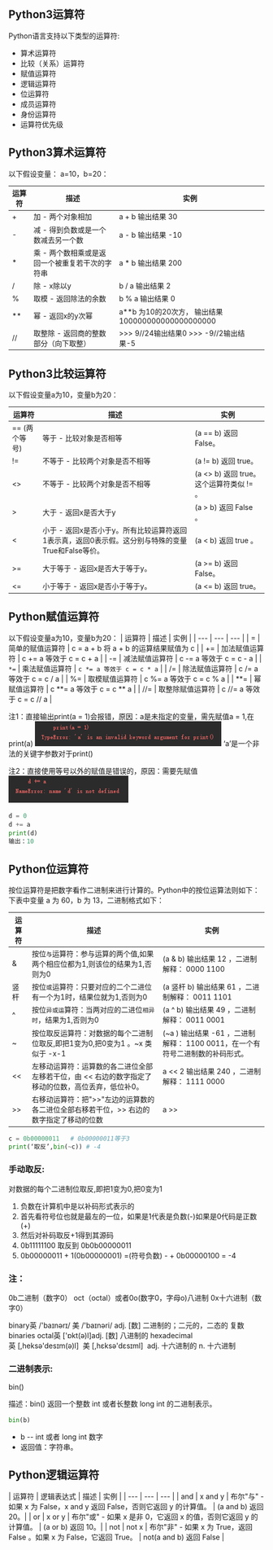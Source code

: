 ## Python3运算符

Python语言支持以下类型的运算符:
* 算术运算符
* 比较（关系）运算符
* 赋值运算符
* 逻辑运算符
* 位运算符
* 成员运算符
* 身份运算符
* 运算符优先级

## Python3算术运算符
以下假设变量： a=10，b=20：

| 运算符 | 描述 | 实例 |
| --- | --- | --- |
| + | 加 - 两个对象相加 | a + b 输出结果 30 |
| - | 减 - 得到负数或是一个数减去另一个数 | a - b 输出结果 -10 |
| * | 乘 - 两个数相乘或是返回一个被重复若干次的字符串 | a * b 输出结果 200 |
| / | 除 - x除以y | b / a 输出结果 2 |
| % | 取模 - 返回除法的余数 | b % a 输出结果 0 |
| ** | 幂 - 返回x的y次幂 | a**b 为10的20次方， 输出结果 100000000000000000000 |
| // | 取整除 - 返回商的整数部分（向下取整） | >>> 9//24输出结果0 >>> -9//2输出结果-5 |

## Python3比较运算符

以下假设变量a为10，变量b为20：

| 运算符 | 描述 | 实例 |
| --- | --- | --- |
| == (两个等号) | 等于 - 比较对象是否相等 | (a == b) 返回 False。 |
| != | 不等于 - 比较两个对象是否不相等 | (a != b) 返回 true。 |
| <> | 不等于 - 比较两个对象是否不相等 | (a <> b) 返回 true。这个运算符类似 != 。 |
| > | 大于 - 返回x是否大于y | (a > b) 返回 False 。 |
| < | 小于 - 返回x是否小于y。所有比较运算符返回1表示真，返回0表示假。这分别与特殊的变量True和False等价。 | (a < b) 返回 true 。 |
| >= | 大于等于 - 返回x是否大于等于y。 | (a >= b) 返回 False。 |
| <= | 小于等于 - 返回x是否小于等于y。 | (a <= b) 返回 true。 |

## Python赋值运算符

以下假设变量a为10，变量b为20：
| 运算符 | 描述 | 实例 |
| --- | --- | --- |
| = | 简单的赋值运算符 | c = a + b 将 a + b 的运算结果赋值为 c |
| += | 加法赋值运算符 | c += a 等效于 c = c + a |
| -= | 减法赋值运算符 | c -= a 等效于 c = c - a |
| `*=` | 乘法赋值运算符 | `c *= a 等效于 c = c * a` |
| /= | 除法赋值运算符 | c /= a 等效于 c = c / a |
| %= | 取模赋值运算符 | c %= a 等效于 c = c % a |
| **= | 幂赋值运算符 | c **= a 等效于 c = c ** a |
| //= | 取整除赋值运算符 | c //= a 等效于 c = c // a |

注1：直接输出print(a = 1)会报错，原因：a是未指定的变量，需先赋值a = 1,在print(a)
<img src='./img/=.png' />
‘a’是一个非法的关键字参数对于print()

注2：直接使用等号以外的赋值是错误的，原因：需要先赋值
<img src='./img/fz.png' />
```python
d = 0
d += a
print(d)
输出：10
```

## Python位运算符

按位运算符是把数字看作二进制来进行计算的。Python中的按位运算法则如下：
下表中变量 a 为 60，b 为 13，二进制格式如下：

| 运算符 | 描述 | 实例 |
| --- | --- | --- |
| & | 按位`与`运算符：参与运算的两个值,如果两个相应位都为1,则该位的结果为1,否则为0 | (a & b) 输出结果 12 ，二进制解释： 0000 1100 |
| 竖杆 | 按位`或`运算符：只要对应的二个二进位有一个为1时，结果位就为1,否则为0 | (a 竖杆 b) 输出结果 61 ，二进制解释： 0011 1101 |
| ^ | 按位`异或运`算符：当两对应的二进位`相异时`，结果为1,否则为0 | (a ^ b) 输出结果 49 ，二进制解释： 0011 0001 |
| ~ | 按位取反运算符：对数据的每个二进制位取反,即把1变为0,把0变为1 。~x 类似于 -x-1 | (~a ) 输出结果 -61 ，二进制解释： 1100 0011，在一个有符号二进制数的补码形式。 |
| << | 左移动运算符：运算数的各二进位全部左移若干位，由 << 右边的数字指定了移动的位数，高位丢弃，低位补0。 | a << 2 输出结果 240 ，二进制解释： 1111 0000 |
| >> | 右移动运算符：把">>"左边的运算数的各二进位全部右移若干位，>> 右边的数字指定了移动的位数 | a >>  |

```python
c = 0b00000011   # 0b00000011等于3
print(‘取反’,bin(~c)) # -4
```

### 手动取反:
对数据的每个二进制位取反,即把1变为0,把0变为1 
1. 负数在计算机中是以补码形式表示的
2. 首先看符号位也就是最左的一位，如果是1代表是负数(-)如果是0代码是正数(+)
3. 然后对补码取反+1得到其源码
4. 0b11111100 取反到 0b0b00000011
5. 0b00000011 + 1(0b00000001) =(符号负数) - + 0b00000100 = -4

### 注：
0b二进制（数字0）
oct（octal）或者0o(数字0，字母o)八进制
0x十六进制（数字0）

binary英 /'baɪnərɪ/ 美 /'baɪnəri/ adj. [数] 二进制的；二元的，二态的 复数 binaries
octal英 ['ɒkt(ə)l]adj. [数] 八进制的
hexadecimal英 [,heksə'desɪm(ə)l]  美 [,hɛksə'dɛsɪml]  adj. 十六进制的 n. 十六进制


### 二进制表示:

bin()

描述：bin() 返回一个整数 int 或者长整数 long int 的二进制表示。
```python
bin(b)
```
* b -- int 或者 long int 数字
* 返回值：字符串。

## Python逻辑运算符

| 运算符 | 逻辑表达式 | 描述 | 实例 |
| --- | --- | --- |
| and | x and y | 布尔"与" - 如果 x 为 False，x and y 返回 False，否则它返回 y 的计算值。 | (a and b) 返回 20。|
| or | x or y | 布尔"或" - 如果 x 是非 0，它返回 x 的值，否则它返回 y 的计算值。 | (a or b) 返回 10。|
| not | not x | 布尔"非" - 如果 x 为 True，返回 False 。如果 x 为 False，它返回 True。 | not(a and b) 返回 False |